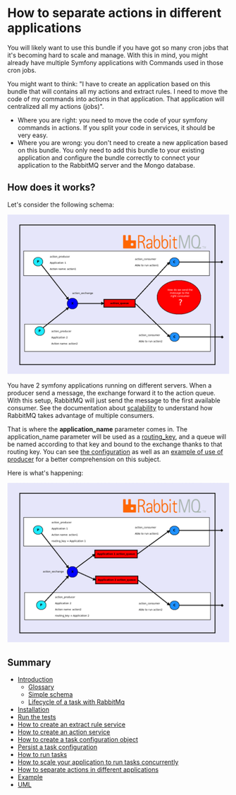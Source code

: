 How to separate actions in different applications
=================================================

You will likely want to use this bundle if you have got so many cron jobs that it's becoming hard to scale and manage.
With this in mind, you might already have multiple Symfony applications with Commands used in those cron jobs.

You might want to think: "I have to create an application based on this bundle that will contains all my actions and extract rules.
I need to move the code of my commands into actions in that application. That application will centralized all my actions (jobs)".

* Where you are right: you need to move the code of your symfony commands in actions. If you split your code in services, it should be very easy.
* Where you are wrong: you don't need to create a new application based on this bundle. You only need to add this bundle to your existing application and configure the bundle correctly to connect your application to the RabbitMQ server and the Mongo database.

How does it works?
------------------

Let's consider the following schema:

![Routing issue](images/routing_issue.png)

You have 2 symfony applications running on different servers.
When a producer send a message, the exchange forward it to the action queue. With this setup, RabbitMQ will just send the message to the first available consumer.
See the documentation about [scalability](scalability.md) to understand how RabbitMQ takes advantage of multiple consumers.

That is where the **application_name** parameter comes in. The application_name parameter will be used as a [routing_key](https://www.rabbitmq.com/tutorials/tutorial-four-php.html), and a queue will be named according to that key and bound to the exchange thanks to that routing key.
You can see [the configuration](https://github.com/IDCI-Consulting/TaskBundle/blob/master/Resources/config/config.yml#L25-L28)
as well as an [example of use of producer](https://github.com/IDCI-Consulting/TaskBundle/blob/master/Processor/RabbitMqProcessor.php#L72) for a better comprehension on this subject.

Here is what's happening:

![Routing key](images/routing_key.png)

Summary
-------

- [Introduction](../../README.md#introduction)
    - [Glossary](../../README.md#glossary)
    - [Simple schema](../../README.md#simple-schema)
    - [Lifecycle of a task with RabbitMq](../../README.md#lifecycle-of-a-task-with-rabbitmq)
- [Installation](../../README.md#installation)
- [Run the tests](../../README.md#run-the-tests)
- [How to create an extract rule service](how_to_create_extract_rule_service.md)
- [How to create an action service](how_to_create_action_service.md)
- [How to create a task configuration object](how_to_create_task_configuration_object.md)
- [Persist a task configuration](persist_task_configurations.md)
- [How to run tasks](how_to_run_tasks.md)
- [How to scale your application to run tasks concurrently](scalability.md)
- [How to separate actions in different applications](routing.md)
- [Example](example.md)
- [UML](uml.md)
